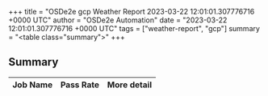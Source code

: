 +++
title = "OSDe2e gcp Weather Report 2023-03-22 12:01:01.307776716 +0000 UTC"
author = "OSDe2e Automation"
date = "2023-03-22 12:01:01.307776716 +0000 UTC"
tags = ["weather-report", "gcp"]
summary = "<table class=\"summary\"></table>"
+++
## Summary

| Job Name | Pass Rate | More detail |
|----------|-----------|-------------|




